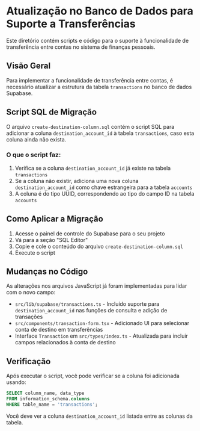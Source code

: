 # Atualização no Banco de Dados para Suporte a Transferências

Este diretório contém scripts e código para o suporte à funcionalidade de transferência entre contas no sistema de finanças pessoais.

## Visão Geral

Para implementar a funcionalidade de transferência entre contas, é necessário atualizar a estrutura da tabela `transactions` no banco de dados Supabase.

## Script SQL de Migração

O arquivo `create-destination-column.sql` contém o script SQL para adicionar a coluna `destination_account_id` à tabela `transactions`, caso esta coluna ainda não exista.

### O que o script faz:

1. Verifica se a coluna `destination_account_id` já existe na tabela `transactions`
2. Se a coluna não existir, adiciona uma nova coluna `destination_account_id` como chave estrangeira para a tabela `accounts`
3. A coluna é do tipo UUID, correspondendo ao tipo do campo ID na tabela `accounts`

## Como Aplicar a Migração

1. Acesse o painel de controle do Supabase para o seu projeto
2. Vá para a seção "SQL Editor"
3. Copie e cole o conteúdo do arquivo `create-destination-column.sql`
4. Execute o script

## Mudanças no Código

As alterações nos arquivos JavaScript já foram implementadas para lidar com o novo campo:

- `src/lib/supabase/transactions.ts` - Incluído suporte para `destination_account_id` nas funções de consulta e adição de transações
- `src/components/transaction-form.tsx` - Adicionado UI para selecionar conta de destino em transferências
- Interface `Transaction` em `src/types/index.ts` - Atualizada para incluir campos relacionados à conta de destino

## Verificação

Após executar o script, você pode verificar se a coluna foi adicionada usando:

```sql
SELECT column_name, data_type 
FROM information_schema.columns 
WHERE table_name = 'transactions';
```

Você deve ver a coluna `destination_account_id` listada entre as colunas da tabela. 